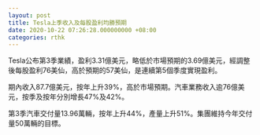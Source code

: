 ```yaml
---
layout: post
title: Tesla上季收入及每股盈利均勝預期
date: 2020-10-22 07:26:28.000000000 +08:00
categories: rthk
---
```


Tesla公布第3季業績，盈利3.31億美元，略低於市場預期的3.69億美元，經調整後每股盈利76美仙，高於預期的57美仙，是連續第5個季度實現盈利。

期內收入87.7億美元，按年上升39%，高於市場預期。汽車業務收入逾76億美元，按季及按年分別增長47%及42%。

第3季汽車交付量13.96萬輛，按年上升44%，產量上升51%。集團維持今年交付量50萬輛的目標。
